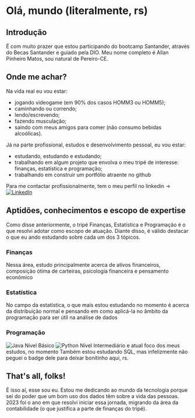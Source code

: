 # Olá, mundo (literalmente, rs)

## Introdução
É com muito prazer que estou participando do bootcamp Santander, através do Becas Santander e guiado pela DIO.
Meu nome completo é Allan Pinheiro Matos, sou natural de Pereiro-CE.

## Onde me achar?
Na vida real eu vou estar:
- jogando videogame (em 90% dos casos HOMM3 ou HOMM5);
- caminhando ou correndo;
- lendo/escrevendo;
- fazendo musculação;
- saindo com meus amigos para comer (não consumo bebidas alcoólicas).

Já na parte profissional, estudos e desenvolvimento pessoal, eu vou estar:
- estudando, estudando e estudando;
- trabalhando em algum projeto que envolva o meu tripé de interesse: finanças, estatística e programação;
- trabalhando em construir um portfólio atraente no github

Para me contactar profissionalmente, tem o meu perfil no linkedin → [![LinkedIn](https://img.shields.io/badge/LinkedIn-000?style=for-the-badge&logo=linkedin&logoColor=0E76A8)](https://www.linkedin.com/in/allan-pinheiro-489466176/)

## Aptidões, conhecimentos e escopo de expertise
Como disse anteriormente, o tripé Finanças, Estatística e Programação é o que resolvi adotar como escopo de atuação.
Diante disso, é válido destacar o que eu ando estudando sobre cada um dos 3 tópicos.

### Finanças
Nessa área, estudo principalmente acerca de ativos financeiros, composição ótima de carteiras, psicologia financeira e pensamento econômico

### Estatística
No campo da estatística, o que mais estou estudando no momento é acerca da distribuição normal e pensando em como aplicá-la no âmbito da programação para ser útil na análise de dados

### Programação
![Java](https://img.shields.io/badge/Java-000?style=for-the-badge&logo=java) Nível Básico
![Python](https://img.shields.io/badge/Python-000?style=for-the-badge&logo=python) Nível Intermediário e atual foco dos meus estudos, no momento
Também estou estudando SQL, mas infelizmente não peguei o badge dele para deixar bonitinho aqui, rs.

## That's all, folks!
É isso aí, esse sou eu. Estou me dedicando ao mundo da tecnologia porque sei do poder que um bom uso dos dados têm sobre a vida das pessoas.
2023 foi o ano em que resolvi iniciar essa jornada, migrando da área da contabilidade (o que justifica a parte de finanças do tripé).
